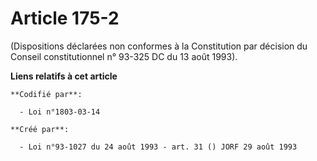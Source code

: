 # Article 175-2

(Dispositions déclarées non conformes à la Constitution par décision du Conseil constitutionnel n° 93-325 DC du 13 août
1993).

**Liens relatifs à cet article**

	**Codifié par**:

	  - Loi n°1803-03-14

	**Créé par**:

	  - Loi n°93-1027 du 24 août 1993 - art. 31 () JORF 29 août 1993
